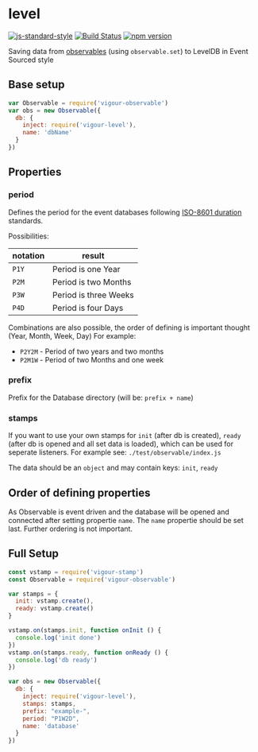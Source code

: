 # level
[![js-standard-style](https://img.shields.io/badge/code%20style-standard-brightgreen.svg)](http://standardjs.com/)
[![Build Status](https://travis-ci.org/vigour-io/level.svg?branch=master)](https://travis-ci.org/vigour-io/level)
[![npm version](https://badge.fury.io/js/vigour-level.svg)](https://badge.fury.io/js/vigour-level)

Saving data from [observables](https://github.com/vigour-io/observable) (using `observable.set`) to LevelDB in Event Sourced style

## Base setup

```javascript
var Observable = require('vigour-observable')
var obs = new Observable({
  db: {
    inject: require('vigour-level'),
    name: 'dbName'
  }
})
```

## Properties

### period

Defines the period for the event databases following [ISO-8601 duration](https://en.wikipedia.org/wiki/ISO_8601#Durations) standards.

Possibilities:

| notation | result |
| -------- | ------ |
| `P1Y` | Period is one Year |
| `P2M` | Period is two Months |
| `P3W` | Period is three Weeks |
| `P4D` | Period is four Days |

Combinations are also possible, the order of defining is important thought (Year, Month, Week, Day)
For example:

- `P2Y2M` - Period of two years and two months
- `P2M1W` - Period of two Months and one week

### prefix

Prefix for the Database directory (will be: `prefix + name`)

### stamps

If you want to use your own stamps for `init` (after db is created), `ready` (after db is opened and all set data is loaded), which can be used for seperate listeners. For example see: `./test/observable/index.js`

The data should be an `object` and may contain keys: `init`, `ready`

## Order of defining properties

As Observable is event driven and the database will be opened and connected after setting propertie `name`. The `name` propertie should be set last.
Further ordering is not important.

## Full Setup

```javascript
const vstamp = require('vigour-stamp')
const Observable = require('vigour-observable')

var stamps = {
  init: vstamp.create(),
  ready: vstamp.create()
}

vstamp.on(stamps.init, function onInit () {
  console.log('init done')
})
vstamp.on(stamps.ready, function onReady () {
  console.log('db ready')
})

var obs = new Observable({
  db: {
    inject: require('vigour-level'),
    stamps: stamps,
    prefix: "example-",
    period: "P1W2D",
    name: 'database'
  }
})
```

